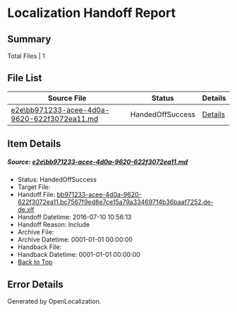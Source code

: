 # <a name='report-top'></a> Localization Handoff Report

## Summary
 Total Files | 1

## File List
 Source File | Status | Details 
 ----------- | ------ | ------- 
 [e2e\bb971233-acee-4d0a-9620-622f3072ea11.md](https://github.com/OpenLocalizationTestOrg/oltest/blob/fc0a3e2b53159d182c2ffea976f0af0f7b4eb20a/e2e/bb971233-acee-4d0a-9620-622f3072ea11.md) | HandedOffSuccess | [Details](#ae04ae69d74a90682317f926942a3c9f482c859d1)

## Item Details
##### <a name='ae04ae69d74a90682317f926942a3c9f482c859d1'></a> Source: [e2e\bb971233-acee-4d0a-9620-622f3072ea11.md](https://github.com/OpenLocalizationTestOrg/oltest/blob/fc0a3e2b53159d182c2ffea976f0af0f7b4eb20a/e2e/bb971233-acee-4d0a-9620-622f3072ea11.md)
* Status: HandedOffSuccess
* Target File: 
* Handoff File: [bb971233-acee-4d0a-9620-622f3072ea11.bc7567f9ed8e7ce15a79a33469714b36baaf7252.de-de.xlf](https://github.com/OpenLocalizationTestOrg/olhandoff-e2e/blob/497609c8778c398cf7a6887f8e08993918454528/ol-handoff/OpenLocalizationTestOrg/oltest-dede-fly/ci/ht/bb971233-acee-4d0a-9620-622f3072ea11.bc7567f9ed8e7ce15a79a33469714b36baaf7252.de-de.xlf)
* Handoff Datetime: 2016-07-10 10:56:13
* Handoff Reason: Include
* Archive File: 
* Archive Datetime: 0001-01-01 00:00:00
* Handback File: 
* Handback Datetime: 0001-01-01 00:00:00
* [Back to Top](#report-top)


## Error Details

Generated by OpenLocalization.
